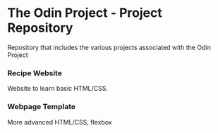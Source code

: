 # The Odin Project - Project Repository
Repository that includes the various projects associated with the Odin Project

### Recipe Website
Website to learn basic HTML/CSS.

### Webpage Template
More advanced HTML/CSS, flexbox
